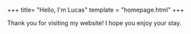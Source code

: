 +++
title= "Hello, I'm Lucas"
template = "homepage.html"
+++

Thank you for visiting my website! I hope you enjoy your stay.

